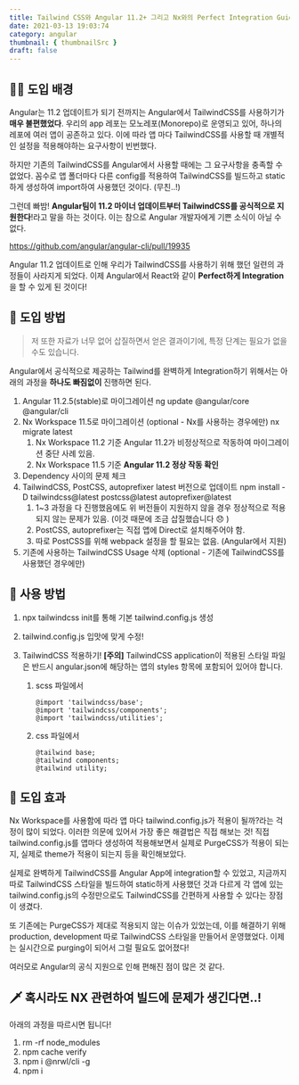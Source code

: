 ```yaml
---
title: Tailwind CSS와 Angular 11.2+ 그리고 Nx와의 Perfect Integration Guide
date: 2021-03-13 19:03:74
category: angular
thumbnail: { thumbnailSrc }
draft: false
---
```


## 🕵️‍♂️ 도입 배경

Angular는 11.2 업데이트가 되기 전까지는 Angular에서 TailwindCSS를 사용하기가 **매우 불편했었다**. 우리의 app 레포는 모노레포(Monorepo)로 운영되고 있어, 하나의 레포에 여러 앱이 공존하고 있다. 이에 따라 앱 마다 TailwindCSS를 사용할 때 개별적인 설정을 적용해야하는 요구사항이 빈번했다.

하지만 기존의 TailwindCSS를 Angular에서 사용할 때에는 그 요구사항을 충족할 수 없었다. 꼼수로 앱 폴더마다 다른 config를 적용하여 TailwindCSS를 빌드하고 static하게 생성하여 import하여 사용했던 것이다. (무친..!)

그런데 빠밤! **Angular팀이 11.2 마이너 업데이트부터 TailwindCSS를 공식적으로 지원한다**!라고 말을 하는 것이다. 이는 참으로 Angular 개발자에게 기쁜 소식이 아닐 수 없다.

https://github.com/angular/angular-cli/pull/19935

Angular 11.2 업데이트로 인해 우리가 TailwindCSS를 사용하기 위해 했던 일련의 과정들이 사라지게 되었다. 이제 Angular에서 React와 같이 **Perfect하게 Integration**을 할 수 있게 된 것이다!

## 😤 도입 방법

> 저 또한 자료가 너무 없어 삽질하면서 얻은 결과이기에, 특정 단계는 필요가 없을 수도 있습니다.

Angular에서 공식적으로 제공하는 Tailwind를 완벽하게 Integration하기 위해서는 아래의 과정을 **하나도 빠짐없이** 진행하면 된다.

1. Angular 11.2.5(stable)로 마이그레이션
   ng update @angular/core @angular/cli
2. Nx Workspace 11.5로 마이그레이션 (optional - Nx를 사용하는 경우에만)
   nx migrate latest
    1. Nx Workspace 11.2 기준 Angular 11.2가 비정상적으로 작동하여 마이그레이션 중단 사례 있음.
    2. Nx Workspace 11.5 기준 **Angular 11.2 정상 작동 확인**
3. Dependency 사이의 문제 체크
4. TailwindCSS, PostCSS, autoprefixer latest 버전으로 업데이트
   npm install -D tailwindcss@latest postcss@latest autoprefixer@latest
    1. 1~3 과정을 다 진행했음에도 위 버전들이 지원하지 않을 경우 정상적으로 적용되지 않는 문제가 있음.
       (이것 때문에 조금 삽질했습니다 😞 )
    2. PostCSS, autoprefixer는 직접 앱에 Direct로 설치해주어야 함.
    3. 따로 PostCSS를 위해 webpack 설정을 할 필요는 없음. (Angular에서 지원)
5. 기존에 사용하는 TailwindCSS Usage 삭제 (optional - 기존에 TailwindCSS를 사용했던 경우에만)

## 🎯 사용 방법

1. npx tailwindcss init를 통해 기본 tailwind.config.js 생성

2. tailwind.config.js 입맛에 맞게 수정!

3. TailwindCSS 적용하기!
   **[주의]** TailwindCSS application이 적용된 스타일 파일은 반드시 angular.json에 해당하는 앱의 styles 항목에 포함되어 있어야 합니다.

    1. scss 파일에서

       ```
       @import 'tailwindcss/base';
       @import 'tailwindcss/components';
       @import 'tailwindcss/utilities';
       ```

    2. css 파일에서

       ```
       @tailwind base;
       @tailwind components;
       @tailwind utility;
       ```

## 🐶 도입 효과

Nx Workspace를 사용함에 따라 앱 마다 tailwind.config.js가 적용이 될까?라는 걱정이 많이 되었다. 이러한 의문에 있어서 가장 좋은 해결법은 직접 해보는 것! 직접 tailwind.config.js를 앱마다 생성하여 적용해보면서 실제로 PurgeCSS가 적용이 되는지, 실제로 theme가 적용이 되는지 등을 확인해보았다.

실제로 완벽하게 TailwindCSS를 Angular App에 integration할 수 있었고, 지금까지 따로 TailwindCSS 스타일을 빌드하여 static하게 사용했던 것과 다르게 각 앱에 있는 tailwind.config.js의 수정만으로도 TailwindCSS를 간편하게 사용할 수 있다는 장점이 생겼다.

또 기존에는 PurgeCSS가 제대로 적용되지 않는 이슈가 있었는데, 이를 해결하기 위해 production, development 따로 TailwindCSS 스타일을 만들어서 운영했었다. 이제는 실시간으로 purging이 되어서 그럴 필요도 없어졌다!

여러모로 Angular의 공식 지원으로 인해 편해진 점이 많은 것 같다.

## :dagger: 혹시라도 NX 관련하여 빌드에 문제가 생긴다면..!

아래의 과정을 따르시면 됩니다!

1. rm -rf node_modules
2. npm cache verify
3. npm i @nrwl/cli -g
4. npm i